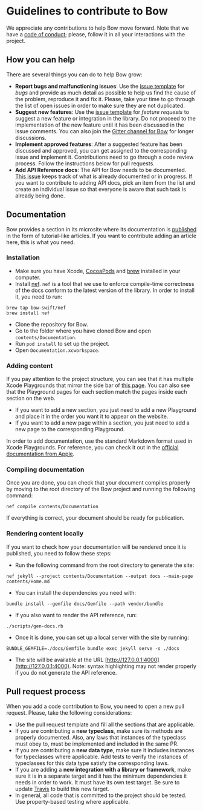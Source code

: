 # Guidelines to contribute to Bow

We appreciate any contributions to help Bow move forward. Note that we have a [code of conduct](CODE_OF_CONDUCT.md); please, follow it in all your interactions with the project.

## How you can help

There are several things you can do to help Bow grow:

- **Report bugs and malfunctioning issues**: Use the [issue template](https://github.com/bow-swift/bow/issues/new?assignees=Maintainers&labels=&template=bug.md&title%5B%5D=Bug) for *bugs* and provide as much detail as possible to help us find the cause of the problem, reproduce it and fix it. Please, take your time to go through the list of open issues in order to make sure they are not duplicated.
- **Suggest new features**: Use the [issue template](https://github.com/bow-swift/bow/issues/new?assignees=Maintainers&labels=&template=feature_request.md&title%5B%5D=Request) for *feature requests* to suggest a new feature or integration in the library. Do not proceed to the implementation of the new feature until it has been discussed in the issue comments. You can also join the [Gitter channel for Bow](https://gitter.im/bowswift/bow) for longer discussions.
- **Implement approved features**: After a suggested feature has been discussed and approved, you can get assigned to the corresponding issue and implement it. Contributions need to go through a code review process. Follow the instructions below for pull requests.
- **Add API Reference docs**: The API for Bow needs to be documented. [This issue](https://github.com/bow-swift/bow/issues/59) keeps track of what is already documented or in progress. If you want to contribute to adding API docs, pick an item from the list and create an individual issue so that everyone is aware that such task is already being done.

## Documentation

Bow provides a section in its microsite where its documentation is [published](https://bow-swift.io/docs) in the form of tutorial-like articles. If you want to contribute adding an article here, this is what you need.

### Installation

- Make sure you have Xcode, [CocoaPods](https://cocoapods.org/) and [brew](https://brew.sh/index_es) installed in your computer.
- Install [nef](https://nef.bow-swift.io). `nef` is a tool that we use to enforce compile-time correctness of the docs conform to the latest version of the library. In order to install it, you need to run:

```
brew tap bow-swift/nef
brew install nef
```

- Clone the repository for Bow.
- Go to the folder where you have cloned Bow and open `contents/Documentation`.
- Run `pod install` to set up the project.
- Open `Documentation.xcworkspace`.

### Adding content

If you pay attention to the project structure, you can see that it has multiple Xcode Playgrounds that mirror the side bar of [this page](https://bow-swift.io/docs). You can also see that the Playground pages for each section match the pages inside each section on the web.

- If you want to add a new section, you just need to add a new Playground and place it in the order you want it to appear on the website.
- If you want to add a new page within a section, you just need to add a new page to the corresponding Playground.

In order to add documentation, use the standard Markdown format used in Xcode Playgrounds. For reference, you can check it out in the [official documentation from Apple](https://developer.apple.com/library/archive/documentation/Xcode/Reference/xcode_markup_formatting_ref/index.html).


### Compiling documentation

Once you are done, you can check that your document compiles properly by moving to the root directory of the Bow project and running the following command:

```
nef compile contents/Documentation
```

If everything is correct, your document should be ready for publication.

### Rendering content locally

If you want to check how your documentation will be rendered once it is published, you need to follow these steps:

- Run the following command from the root directory to generate the site:

```
nef jekyll --project contents/Documentation --output docs --main-page contents/Home.md
```

- You can install the dependencies you need with:

```
bundle install --gemfile docs/Gemfile --path vendor/bundle
```

- If you also want to render the API reference, run:

```
./scripts/gen-docs.rb
```

- Once it is done, you can set up a local server with the site by running:

```
BUNDLE_GEMFILE=./docs/Gemfile bundle exec jekyll serve -s ./docs
```

- The site will be available at the URL [http://127.0.0.1:4000](http://127.0.0.1:4000). Note: syntax highlighting may not render properly if you do not generate the API reference.

## Pull request process

When you add a code contribution to Bow, you need to open a new pull request. Please, take the following considerations:

- Use the pull request template and fill all the sections that are applicable.
- If you are contributing a **new typeclass**, make sure its methods are properly documented. Also, any laws that instances of the typeclass must obey to, must be implemented and included in the same PR.
- If you are contributing a **new data type**, make sure it includes instances for typeclasses where applicable. Add tests to verify the instances of typeclasses for this data type satisfy the corresponding laws.
- If you are adding a **new integration with a library or framework**, make sure it is in a separate target and it has the minimum dependencies it needs in order to work. It must have its own test target. Be sure to update [Travis](https://github.com/bow-swift/bow/blob/master/.travis.yml) to build this new target.
- In general, all code that is committed to the project should be tested. Use property-based testing where applicable.

